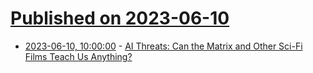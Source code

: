 # [Published on 2023-06-10](index.md)

* [2023-06-10, 10:00:00](https://soylentnews.org/article.pl?sid=23/06/09/1239240&from=rss) - [AI Threats: Can the Matrix and Other Sci-Fi Films Teach Us Anything?](https://soylentnews.org/article.pl?sid=23/06/09/1239240&from=rss)
